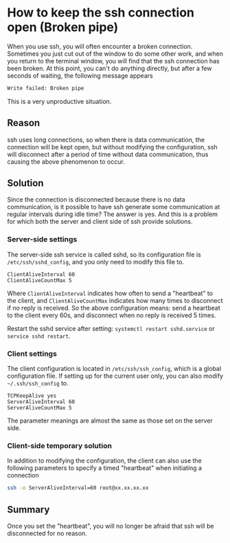 # How to keep the ssh connection open (Broken pipe)

When you use ssh, you will often encounter a broken connection. Sometimes you just cut out of the window to do some other work, and when you return to the terminal window, you will find that the ssh connection has been broken. At this point, you can't do anything directly, but after a few seconds of waiting, the following message appears

```sh
Write failed: Broken pipe
```

This is a very unproductive situation.

## Reason

ssh uses long connections, so when there is data communication, the connection will be kept open, but without modifying the configuration, ssh will disconnect after a period of time without data communication, thus causing the above phenomenon to occur.

## Solution

Since the connection is disconnected because there is no data communication, is it possible to have ssh generate some communication at regular intervals during idle time? The answer is yes. And this is a problem for which both the server and client side of ssh provide solutions.

### Server-side settings

The server-side ssh service is called sshd, so its configuration file is `/etc/ssh/sshd_config`, and you only need to modify this file to.

```
ClientAliveInterval 60
ClientAliveCountMax 5
```

Where `ClientAliveInterval` indicates how often to send a "heartbeat" to the client, and `ClientAliveCountMax` indicates how many times to disconnect if no reply is received. So the above configuration means: send a heartbeat to the client every 60s, and disconnect when no reply is received 5 times.

Restart the sshd service after setting: `systemctl restart sshd.service` or `service sshd restart`.

### Client settings

The client configuration is located in `/etc/ssh/ssh_config`, which is a global configuration file. If setting up for the current user only, you can also modify `~/.ssh/ssh_config` to.

```
TCPKeepAlive yes
ServerAliveInterval 60
ServerAliveCountMax 5
```

The parameter meanings are almost the same as those set on the server side.

### Client-side temporary solution

In addition to modifying the configuration, the client can also use the following parameters to specify a timed "heartbeat" when initiating a connection

```sh
ssh -o ServerAliveInterval=60 root@xx.xx.xx.xx
```

## Summary

Once you set the "heartbeat", you will no longer be afraid that ssh will be disconnected for no reason.
